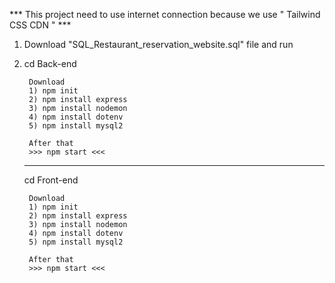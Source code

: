 *** This project need to use internet connection because we use " Tailwind CSS CDN " ***

1) Download "SQL_Restaurant_reservation_website.sql" file and run
2) cd Back-end

        Download
        1) npm init
        2) npm install express
        3) npm install nodemon
        4) npm install dotenv
        5) npm install mysql2

        After that
        >>> npm start <<<

    --------------------------------------------

    cd Front-end

        Download
        1) npm init
        2) npm install express
        3) npm install nodemon
        4) npm install dotenv
        5) npm install mysql2

        After that
        >>> npm start <<<


